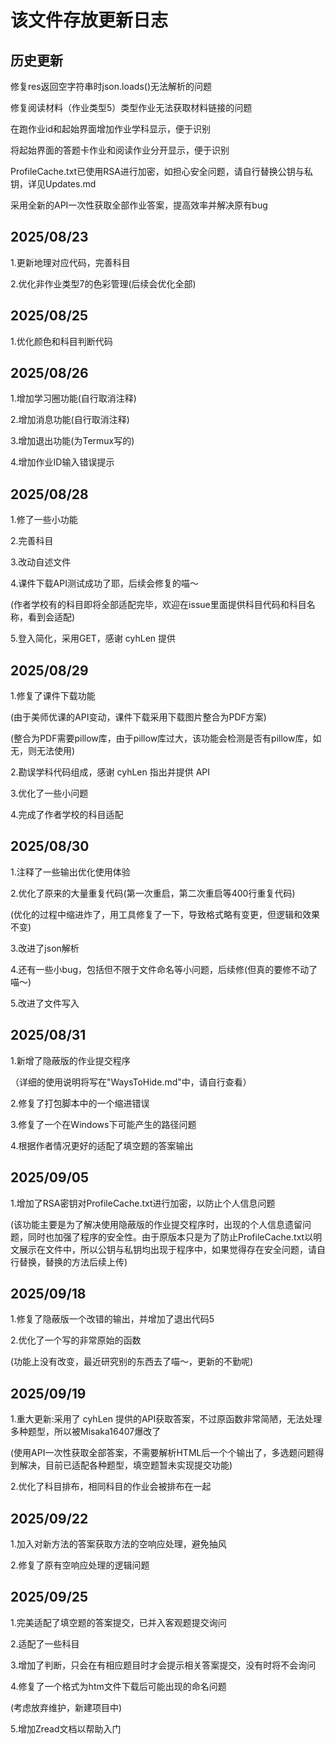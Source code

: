 # 该文件存放更新日志 #
## 历史更新 ##
修复res返回空字符串时json.loads()无法解析的问题

修复阅读材料（作业类型5）类型作业无法获取材料链接的问题

在跑作业id和起始界面增加作业学科显示，便于识别

将起始界面的答题卡作业和阅读作业分开显示，便于识别

ProfileCache.txt已使用RSA进行加密，如担心安全问题，请自行替换公钥与私钥，详见Updates.md

采用全新的API一次性获取全部作业答案，提高效率并解决原有bug

## 2025/08/23 ##
1.更新地理对应代码，完善科目

2.优化非作业类型7的色彩管理(后续会优化全部)
## 2025/08/25 ##
1.优化颜色和科目判断代码
## 2025/08/26 ##
1.增加学习圈功能(自行取消注释)

2.增加消息功能(自行取消注释)

3.增加退出功能(为Termux写的)

4.增加作业ID输入错误提示

## 2025/08/28 ##
1.修了一些小功能

2.完善科目

3.改动自述文件

4.课件下载API测试成功了耶，后续会修复的喵～

(作者学校有的科目即将全部适配完毕，欢迎在issue里面提供科目代码和科目名称，看到会适配)

5.登入简化，采用GET，感谢 cyhLen 提供

## 2025/08/29 ##
1.修复了课件下载功能

(由于美师优课的API变动，课件下载采用下载图片整合为PDF方案)

(整合为PDF需要pillow库，由于pillow库过大，该功能会检测是否有pillow库，如无，则无法使用)

2.勘误学科代码组成，感谢 cyhLen 指出并提供 API

3.优化了一些小问题

4.完成了作者学校的科目适配

## 2025/08/30 ##
1.注释了一些输出优化使用体验

2.优化了原来的大量重复代码(第一次重启，第二次重启等400行重复代码)

(优化的过程中缩进炸了，用工具修复了一下，导致格式略有变更，但逻辑和效果不变)

3.改进了json解析

4.还有一些小bug，包括但不限于文件命名等小问题，后续修(但真的要修不动了喵～)

5.改进了文件写入

## 2025/08/31 ##
1.新增了隐蔽版的作业提交程序

（详细的使用说明将写在"WaysToHide.md"中，请自行查看）

2.修复了打包脚本中的一个缩进错误

3.修复了一个在Windows下可能产生的路径问题

4.根据作者情况更好的适配了填空题的答案输出

## 2025/09/05 ##

1.增加了RSA密钥对ProfileCache.txt进行加密，以防止个人信息问题

(该功能主要是为了解决使用隐蔽版的作业提交程序时，出现的个人信息遗留问题，同时也加强了程序的安全性。由于原版本只是为了防止ProfileCache.txt以明文展示在文件中，所以公钥与私钥均出现于程序中，如果觉得存在安全问题，请自行替换，替换的方法后续上传)

## 2025/09/18 ##
1.修复了隐蔽版一个改错的输出，并增加了退出代码5

2.优化了一个写的非常原始的函数

(功能上没有改变，最近研究别的东西去了喵～，更新的不勤呢)

## 2025/09/19 ##
1.重大更新:采用了 cyhLen 提供的API获取答案，不过原函数非常简陋，无法处理多种题型，所以被Misaka16407爆改了

(使用API一次性获取全部答案，不需要解析HTML后一个个输出了，多选题问题得到解决，目前已适配各种题型，填空题暂未实现提交功能)

2.优化了科目排布，相同科目的作业会被排布在一起

## 2025/09/22 ##
1.加入对新方法的答案获取方法的空响应处理，避免抽风

2.修复了原有空响应处理的逻辑问题

## 2025/09/25 ##
1.完美适配了填空题的答案提交，已并入客观题提交询问

2.适配了一些科目

3.增加了判断，只会在有相应题目时才会提示相关答案提交，没有时将不会询问

4.修复了一个格式为htm文件下载后可能出现的命名问题

(考虑放弃维护，新建项目中)

5.增加Zread文档以帮助入门